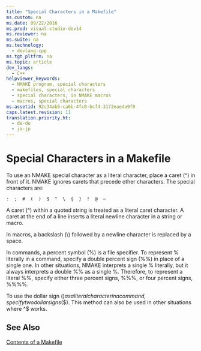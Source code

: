 ```yaml
---
title: "Special Characters in a Makefile"
ms.custom: na
ms.date: 09/22/2016
ms.prod: visual-studio-dev14
ms.reviewer: na
ms.suite: na
ms.technology: 
  - devlang-cpp
ms.tgt_pltfrm: na
ms.topic: article
dev_langs: 
  - C++
helpviewer_keywords: 
  - NMAKE program, special characters
  - makefiles, special characters
  - special characters, in NMAKE macros
  - macros, special characters
ms.assetid: 92c34ab5-ca6b-4fc0-bcf4-3172eaeda9f0
caps.latest.revision: 11
translation.priority.ht: 
  - de-de
  - ja-jp
---
```

# Special Characters in a Makefile
To use an NMAKE special character as a literal character, place a caret (^) in front of it. NMAKE ignores carets that precede other characters. The special characters are:  
  
 `:  ;  #  (  )  $  ^  \  {  }  !  @  —`  
  
 A caret (^) within a quoted string is treated as a literal caret character. A caret at the end of a line inserts a literal newline character in a string or macro.  
  
 In macros, a backslash (\\) followed by a newline character is replaced by a space.  
  
 In commands, a percent symbol (%) is a file specifier. To represent % literally in a command, specify a double percent sign (%%) in place of a single one. In other situations, NMAKE interprets a single % literally, but it always interprets a double %% as a single %. Therefore, to represent a literal %%, specify either three percent signs, %%%, or four percent signs, %%%%.  
  
 To use the dollar sign ($) as a literal character in a command, specify two dollar signs ($$). This method can also be used in other situations where ^$ works.  
  
## See Also  
 [Contents of a Makefile](../vs140/contents-of-a-makefile.md)